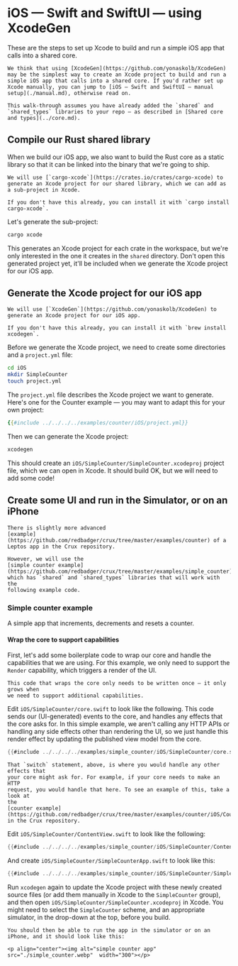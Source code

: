 # iOS — Swift and SwiftUI — using XcodeGen

These are the steps to set up Xcode to build and run a simple iOS app that calls
into a shared core.

```admonish tip
We think that using [XcodeGen](https://github.com/yonaskolb/XcodeGen) may be the simplest way to create an Xcode project to build and run a simple iOS app that calls into a shared core. If you'd rather set up Xcode manually, you can jump to [iOS — Swift and SwiftUI — manual setup](./manual.md), otherwise read on.
```

```admonish
This walk-through assumes you have already added the `shared` and `shared_types` libraries to your repo — as described in [Shared core and types](../core.md).
```

## Compile our Rust shared library

When we build our iOS app, we also want to build the Rust core as a static
library so that it can be linked into the binary that we're going to ship.

```admonish
We will use [`cargo-xcode`](https://crates.io/crates/cargo-xcode) to generate an Xcode project for our shared library, which we can add as a sub-project in Xcode.

If you don't have this already, you can install it with `cargo install cargo-xcode`.
```

Let's generate the sub-project:

```bash
cargo xcode
```

This generates an Xcode project for each crate in the workspace, but we're only
interested in the one it creates in the `shared` directory. Don't open this
generated project yet, it'll be included when we generate the Xcode project for
our iOS app.

## Generate the Xcode project for our iOS app

```admonish
We will use [`XcodeGen`](https://github.com/yonaskolb/XcodeGen) to generate an Xcode project for our iOS app.

If you don't have this already, you can install it with `brew install xcodegen`.
```

Before we generate the Xcode project, we need to create some directories and a
`project.yml` file:

```bash
cd iOS
mkdir SimpleCounter
touch project.yml
```

The `project.yml` file describes the Xcode project we want to generate. Here's
one for the Counter example — you may want to adapt this for your own project:

```yaml
{{#include ../../../../examples/counter/iOS/project.yml}}
```

Then we can generate the Xcode project:

```bash
xcodegen
```

This should create an `iOS/SimpleCounter/SimpleCounter.xcodeproj` project file,
which we can open in Xcode. It should build OK, but we will need to add some
code!

## Create some UI and run in the Simulator, or on an iPhone

```admonish example
There is slightly more advanced
[example](https://github.com/redbadger/crux/tree/master/examples/counter) of a
Leptos app in the Crux repository.

However, we will use the
[simple counter example](https://github.com/redbadger/crux/tree/master/examples/simple_counter),
which has `shared` and `shared_types` libraries that will work with the
following example code.
```

### Simple counter example

A simple app that increments, decrements and resets a counter.

#### Wrap the core to support capabilities

First, let's add some boilerplate code to wrap our core and handle the
capabilities that we are using. For this example, we only need to support the
`Render` capability, which triggers a render of the UI.

```admonish
This code that wraps the core only needs to be written once — it only grows when
we need to support additional capabilities.
```

Edit `iOS/SimpleCounter/core.swift` to look like the following. This code sends
our (UI-generated) events to the core, and handles any effects that the core
asks for. In this simple example, we aren't calling any HTTP APIs or handling
any side effects other than rendering the UI, so we just handle this render
effect by updating the published view model from the core.

```swift
{{#include ../../../../examples/simple_counter/iOS/SimpleCounter/core.swift}}
```

```admonish tip
That `switch` statement, above, is where you would handle any other effects that
your core might ask for. For example, if your core needs to make an HTTP
request, you would handle that here. To see an example of this, take a look at
the
[counter example](https://github.com/redbadger/crux/tree/master/examples/counter/iOS/CounterApp/core.swift)
in the Crux repository.
```

Edit `iOS/SimpleCounter/ContentView.swift` to look like the following:

```swift
{{#include ../../../../examples/simple_counter/iOS/SimpleCounter/ContentView.swift}}
```

And create `iOS/SimpleCounter/SimpleCounterApp.swift` to look like this:

```swift
{{#include ../../../../examples/simple_counter/iOS/SimpleCounter/SimpleCounterApp.swift}}
```

Run `xcodegen` again to update the Xcode project with these newly created source
files (or add them manually in Xcode to the `SimpleCounter` group), and then
open `iOS/SimpleCounter/SimpleCounter.xcodeproj` in Xcode. You might need to
select the `SimpleCounter` scheme, and an appropriate simulator, in the
drop-down at the top, before you build.

```admonish success
You should then be able to run the app in the simulator or on an iPhone, and it should look like this:

<p align="center"><img alt="simple counter app" src="./simple_counter.webp"  width="300"></p>
```
